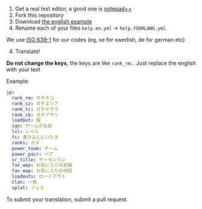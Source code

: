 1. Get a real text editor, a good one is [notepad++](https://notepad-plus-plus.org/)
1. Fork this repository
2. Download [the english example](english_example.zip)
3. Rename each of your files `help.en.yml` -> `help.YOURLANG.yml`. 

We use [ISO 639-1](https://en.wikipedia.org/wiki/List_of_ISO_639-1_codes) for our codes (eg, se for swedish, de for german etc)

4. Translate!

**Do not change the keys**, the keys are like `rank_rm:`. Just replace the english with your text

Example:

```yaml
jp:
  rank_rm: ガチホコ
  rank_sz: ガチエリア
  rank_tc: ガチヤグラ
  rank_cb: ガチアサリ
  loadout: 服
  ign: ゲームの名前
  lvl: レベル
  fc: 書き込んどいたヨ
  ranks: ガチ
  power_team: チーム
  power_pair: ペア
  sr_title: サーモンラン
  fav_wep: お気に入りの武器
  fav_map: お気に入りの地図
  loadouts: ロードアウト
  clan: 一族
  splat: フェス
```


To submit your translation, submit a pull request.
